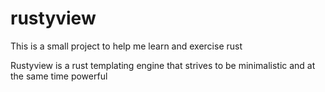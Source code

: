 # rustyview
This is a small project to help me learn and exercise rust

Rustyview is a rust templating engine that strives to be minimalistic and at the same time powerful

